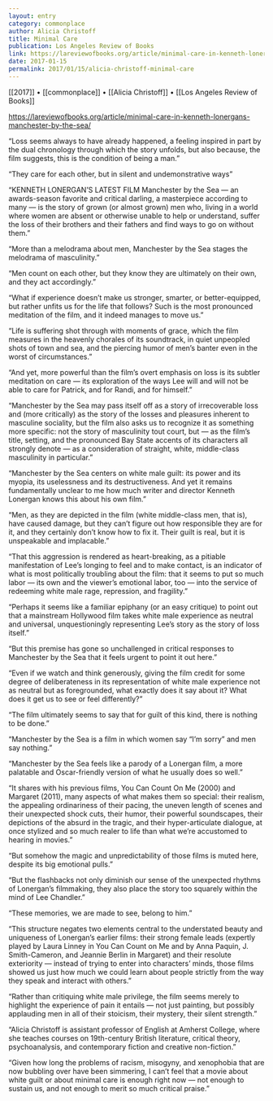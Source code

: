 ```yaml
---
layout: entry
category: commonplace
author: Alicia Christoff
title: Minimal Care
publication: Los Angeles Review of Books
link: https://lareviewofbooks.org/article/minimal-care-in-kenneth-lonergans-manchester-by-the-sea/
date: 2017-01-15
permalink: 2017/01/15/alicia-christoff-minimal-care
---
```


[[2017]] • [[commonplace]] • [[Alicia Christoff]] • [[Los Angeles Review of Books]] 

https://lareviewofbooks.org/article/minimal-care-in-kenneth-lonergans-manchester-by-the-sea/

“Loss seems always to have already happened, a feeling inspired in part by the dual chronology through which the story unfolds, but also because, the film suggests, this is the condition of being a man.”

“They care for each other, but in silent and undemonstrative ways”

“KENNETH LONERGAN’S LATEST FILM Manchester by the Sea — an awards-season favorite and critical darling, a masterpiece according to many — is the story of grown (or almost grown) men who, living in a world where women are absent or otherwise unable to help or understand, suffer the loss of their brothers and their fathers and find ways to go on without them.”

“More than a melodrama about men, Manchester by the Sea stages the melodrama of masculinity.”

“Men count on each other, but they know they are ultimately on their own, and they act accordingly.”

“What if experience doesn’t make us stronger, smarter, or better-equipped, but rather unfits us for the life that follows? Such is the most pronounced meditation of the film, and it indeed manages to move us.”

“Life is suffering shot through with moments of grace, which the film measures in the heavenly chorales of its soundtrack, in quiet unpeopled shots of town and sea, and the piercing humor of men’s banter even in the worst of circumstances.”

“And yet, more powerful than the film’s overt emphasis on loss is its subtler meditation on care — its exploration of the ways Lee will and will not be able to care for Patrick, and for Randi, and for himself.”

“Manchester by the Sea may pass itself off as a story of irrecoverable loss and (more critically) as the story of the losses and pleasures inherent to masculine sociality, but the film also asks us to recognize it as something more specific: not the story of masculinity tout court, but — as the film’s title, setting, and the pronounced Bay State accents of its characters all strongly denote — as a consideration of straight, white, middle-class masculinity in particular.”

“Manchester by the Sea centers on white male guilt: its power and its myopia, its uselessness and its destructiveness. And yet it remains fundamentally unclear to me how much writer and director Kenneth Lonergan knows this about his own film.”

“Men, as they are depicted in the film (white middle-class men, that is), have caused damage, but they can’t figure out how responsible they are for it, and they certainly don’t know how to fix it. Their guilt is real, but it is unspeakable and implacable.”

“That this aggression is rendered as heart-breaking, as a pitiable manifestation of Lee’s longing to feel and to make contact, is an indicator of what is most politically troubling about the film: that it seems to put so much labor — its own and the viewer’s emotional labor, too — into the service of redeeming white male rage, repression, and fragility.”

“Perhaps it seems like a familiar epiphany (or an easy critique) to point out that a mainstream Hollywood film takes white male experience as neutral and universal, unquestioningly representing Lee’s story as the story of loss itself.”

“But this premise has gone so unchallenged in critical responses to Manchester by the Sea that it feels urgent to point it out here.”

“Even if we watch and think generously, giving the film credit for some degree of deliberateness in its representation of white male experience not as neutral but as foregrounded, what exactly does it say about it? What does it get us to see or feel differently?”

“The film ultimately seems to say that for guilt of this kind, there is nothing to be done.”

“Manchester by the Sea is a film in which women say “I’m sorry” and men say nothing.”

“Manchester by the Sea feels like a parody of a Lonergan film, a more palatable and Oscar-friendly version of what he usually does so well.”

“It shares with his previous films, You Can Count On Me (2000) and Margaret (2011), many aspects of what makes them so special: their realism, the appealing ordinariness of their pacing, the uneven length of scenes and their unexpected shock cuts, their humor, their powerful soundscapes, their depictions of the absurd in the tragic, and their hyper-articulate dialogue, at once stylized and so much realer to life than what we’re accustomed to hearing in movies.”

“But somehow the magic and unpredictability of those films is muted here, despite its big emotional pulls.”

“But the flashbacks not only diminish our sense of the unexpected rhythms of Lonergan’s filmmaking, they also place the story too squarely within the mind of Lee Chandler.”

“These memories, we are made to see, belong to him.”

“This structure negates two elements central to the understated beauty and uniqueness of Lonergan’s earlier films: their strong female leads (expertly played by Laura Linney in You Can Count on Me and by Anna Paquin, J. Smith-Cameron, and Jeannie Berlin in Margaret) and their resolute exteriority — instead of trying to enter into characters’ minds, those films showed us just how much we could learn about people strictly from the way they speak and interact with others.”

“Rather than critiquing white male privilege, the film seems merely to highlight the experience of pain it entails ­— not just painting, but possibly applauding men in all of their stoicism, their mystery, their silent strength.”

“Alicia Christoff is assistant professor of English at Amherst College, where she teaches courses on 19th-century British literature, critical theory, psychoanalysis, and contemporary fiction and creative non-fiction.”

“Given how long the problems of racism, misogyny, and xenophobia that are now bubbling over have been simmering, I can’t feel that a movie about white guilt or about minimal care is enough right now — not enough to sustain us, and not enough to merit so much critical praise.”

